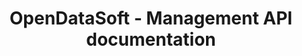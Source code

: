 ---
title: OpenDataSoft - Management API documentation

language_tabs:
  - shell

toc_footers:
  - <a href='https://docs.opendatasoft.com'>OpenDataSoft documentation</a>

includes:
  - introduction
  - topics
  - files
  - datasets
  - dataset_status
  - dataset_actions
  - records_errors
  - dataset_changes
  - dataset_metadata
  - dataset_attachments
  - dataset_security
  - form_widgets
  - jobs
  - misc

search: true
---